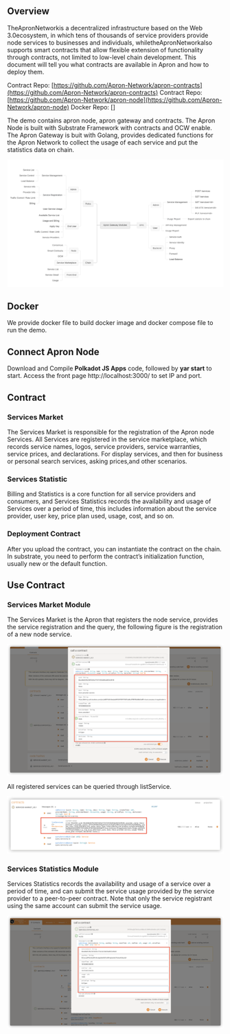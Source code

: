 ## Overview
TheApronNetworkis a decentralized infrastructure based on the Web 3.0ecosystem, in which tens of thousands of service providers provide node services to businesses and individuals, whiletheApronNetworkalso supports smart contracts that allow flexible extension of functionality through contracts, not limited to low-level chain development. This document will tell you what contracts are available in Apron and how to deploy them.

Contract Repo: [https://github.com/Apron-Network/apron-contracts](https://github.com/Apron-Network/apron-contracts)
Contract Repo: [https://github.com/Apron-Network/apron-node](https://github.com/Apron-Network/apron-node)
Docker Repo: []

The demo contains apron node, apron gateway and contracts. The Apron Node is built with Substrate Framework with contracts and OCW enable. The Apron Gateway is buit with Golang, provides dedicated functions for the Apron Network to collect the usage of each service and put the statistics data on chain.

![](./demo-img/Demo-Structure.jpeg)

## Docker

We provide docker file to build docker image and docker compose file to run the demo.


## Connect Apron Node

Download and Compile **Polkadot JS Apps** code, followed by **yar start** to start. Access the front page http://localhost:3000/ to set IP and port.

## Contract
### Services Market

The Services Market is responsible for the registration of the Apron node Services. All Services are registered in the service marketplace, which records service names, logos, service providers, service warranties, service prices, and declarations. For display services, and then for business or personal search services, asking prices,and other scenarios.

### Services Statistic

Billing and Statistics is a core function for all service providers and consumers, and Services Statistics records the availability and usage of Services over a period of time, this includes information about the service provider, user key, price plan used, usage, cost, and so on.

### Deployment Contract

After you upload the contract, you can instantiate the contract on the chain. In substrate, you need to perform the contract’s initialization function, usually new or the default function.

## Use Contract

### Services Market Module

The Services Market is the Apron that registers the node service, provides the service registration and the query, the following figure is the registration of a new node service.

![](./demo-img/image-5.png)

All registered services can be queried through listService.

![](./demo-img/image-7.png)


### Services Statistics Module

Services Statistics records the availability and usage of a service over a period of time, and can submit the service usage provided by the service provider to a peer-to-peer contract. Note that only the service registrant using the same account can submit the service usage.

![](./demo-img/image-6.png)




